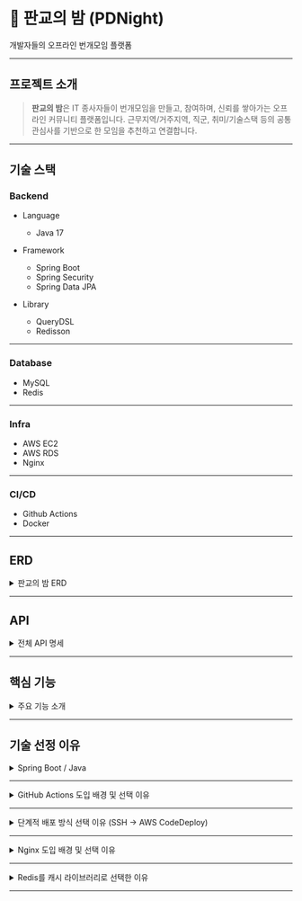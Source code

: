# 🌃 판교의 밤 (PDNight)
개발자들의 오프라인 번개모임 플랫폼

---
## 프로젝트 소개
>**판교의 밤**은 IT 종사자들이 번개모임을 만들고, 참여하며, 신뢰를 쌓아가는 오프라인 커뮤니티 플랫폼입니다.
> 근무지역/거주지역, 직군, 취미/기술스택 등의 공통 관심사를 기반으로 한 모임을 추천하고 연결합니다.

---
## 기술 스택
### Backend
- Language
  - Java 17

- Framework
  - Spring Boot
  - Spring Security
  - Spring Data JPA

- Library
  - QueryDSL
  - Redisson

---
### Database
- MySQL
- Redis
---
### Infra
- AWS EC2
- AWS RDS
- Nginx

---
### CI/CD
- Github Actions
- Docker

---
## ERD

<details>
  <summary> 판교의 밤 ERD </summary>

![Alchol(중독자) v2.png](../../../../../../Downloads/Alchol%28%EC%A4%91%EB%8F%85%EC%9E%90%29%20v2.png)

</details>

---
## API

<details>
  <summary> 전체 API 명세 </summary>

### 인증 - Auth API

| 기능           | 메소드      | 엔드포인트                      | 권한      | 설명                  |
|--------------|----------|----------------------------|---------|---------------------|
| 회원가입         | `POST`   | `/api/auth/signup`         | PUBLIC  | 새로운 사용자 회원가입        |
| 로그인          | `POST`   | `/api/auth/login`          | PUBLIC  | 사용자 로그인, 토큰 발급      |
| 로그아웃         | `POST`   | `/api/auth/logout`         | USER    | 사용자 로그아웃            |
| 회원탈퇴         | `DELETE` | `/api/auth/withdraw`       | USER    | 사용자 계정 비활성화         |

---
### 사용자 - User API

| 기능               | 메소드  | 엔드포인트                          | 권한   | 설명                     |
| ---------------- | ---- | ------------------------------ | ---- | ---------------------- |
| 내 좋아요 게시글 조회     | GET  | `/api/users/my/likedPosts`     | User | 내가 좋아요한 게시글 목록 조회      |
| 신청/성사된 게시글 목록 조회 | GET  | `/api/users/my/confirmedPosts` | User | 내가 신청했거나 성사된 게시글 목록 조회 |
| 내가 작성한 게시글 조회    | GET  | `/api/users/my/writtenPosts`   | User | 내가 직접 작성한 게시글 목록 조회    |
| 내 프로필 조회  | GET   | `/api/users/my/profile`      | User | 내 프로필 정보 조회    |
| 프로필 수정    | PATCH | `/api/users/my/profile`      | User | 내 프로필 정보 수정    |
| 비밀번호 수정   | PATCH | `/api/users/my/password`     | User | 비밀번호 변경        |
| 상대 프로필 조회 | GET   | `/api/users/{Id}/profile`    | User | 다른 사용자의 프로필 조회 |
| 사용자 평가 조회 | GET   | `/api/users/{Id}/evaluation` | User | 특정 사용자의 평가 조회  |
| 사용자 리뷰 조회           | `GET`    | `/api/users/{userId}/review`                | USER               | 특정 사용자의 받은 리뷰 조회          |
| 내 받은 리뷰 조회          | `GET`    | `/api/users/my/review`                      | USER            | 내가 받은 리뷰 목록 조회            |
| 내가 쓴 리뷰 조회          | `GET`    | `/api/users/my/writtenReview`               | USER            | 내가 작성한 리뷰 목록 조회           |
| 인물 검색 조회 기능 추가      | `GET`    | `/api/users/search`                         | USER            | 사용자(인물) 검색 기능             |
| 내 초대받은 목록 조회        | `GET`    | `/api/users/my/invited`                     | USER            | 내가 받은 초대 목록 조회            |
| 내가 보낸 초대 목록 조회      | `GET`    | `/api/users/my/invite`                      | USER            | 내가 보낸 초대 목록 조회            |
| 팔로우 추가              | `POST`   | `/api/users/{userId}/follow`                | USER          | 특정 사용자 팔로우 추가             |
| 팔로우 삭제              | `DELETE` | `/api/users/{userId}/follow`                | USER         | 특정 사용자 팔로우 취소             |
| 팔로잉 목록 조회           | `GET`    | `/api/users/my/following`                   | USER          | 내가 팔로우한 사용자 목록 조회         |

---
### 취미/기술스택  - Hobby,TechStack API

| 기능        | 메소드   | 엔드포인트                        | 권한   | 설명             |
| --------- | ----- | ---------------------------- | ---- | -------------- |
| 취미 추가            | POST | `/api/hobbies`                 | User | 나의 취미 항목 추가            |
| 취미 리스트 조회        | GET  | `/api/hobbies`                 | User | 전체 취미 항목 목록 조회         |
| 기술 스택 추가         | POST | `/api/techStacks`              | User | 나의 기술 스택 추가            |
| 기술 스택 리스트 조회     | GET  | `/api/techStacks`              | User | 전체 기술 스택 목록 조회         |

---
### 게시글 - Post API

| 기능        | 메소드    | 엔드포인트                                            | 권한             | 설명                |
| --------- | ------ | ------------------------------------------------ |----------------| ----------------- |
| 게시글 참여 신청 | POST   | `/api/posts/{postId}/participate`                | USER | 해당 게시글에 참여 신청     |
| 게시글 참여 취소 | DELETE | `/api/posts/{postId}/participate`                | USER               | 내가 신청한 참여를 취소     |
| 신청자 수락/거절 | PATCH  | `/api/posts/{postId}/participate/users/{userId}` | USER           | 신청자의 참여를 수락 또는 거절 |
| 신청자 목록 조회 | GET    | `/api/posts/{postId}/participate`                | USER           | 해당 게시글의 신청자 목록 조회 |
| 참여자 목록 조회 | GET    | `/api/posts/{postId}/participate/confirmed`      | USER           | 확정된 참여자 목록 조회     |
| 게시글 목록 조회 (신청자 수 포함) | `GET`    | `/api/posts`                                | USER            | 신청자 수, 확정 참여자 수 포함 게시글 조회 |
| 게시글 참여 신청 (제한 로직 추가) | `POST`   | `/api/posts/{postId}/participate`           | USER | 제한 조건이 적용된 게시글 참여 신청      |
| 게시글 초대              | `POST`   | `/api/posts/{postId}/users/{userId}/invite` | USER            | 특정 유저를 게시글에 초대            |
| 추천 게시글 목록 조회        | `GET`    | `/api/posts/suggestedPosts`                 | USER            | 사용자에게 추천되는 게시글 목록 조회      |
| 초대 취소               | `DELETE` | `/api/posts/{postId}/users/{userId}/invite` | USER            | 게시글 초대를 취소함               |
| 게시글 좋아요    | POST   | `/api/posts/{id}/likes`                            | USER   | 게시글에 좋아요를 누름    |
| 게시글 좋아요 취소 | DELETE | `/api/posts/{id}/likes`                            | USER   | 게시글의 좋아요를 취소함   |
| 사용자 리뷰     | POST   | `/api/posts/{postId}/participants/{userId}/review` | USER | 참여한 사용자에게 리뷰 작성 |
| 게시글 좋아요    | POST   | `/api/posts/{id}/likes`                            | USER   | 게시글에 좋아요를 누름    |
| 게시글 좋아요 취소 | DELETE | `/api/posts/{id}/likes`                            | USER   | 게시글의 좋아요를 취소함   |
| 사용자 리뷰     | POST   | `/api/posts/{postId}/participants/{userId}/review` | USER | 참여한 사용자에게 리뷰 작성 |

---
### 댓글 - Comment API

| 기능           | 메소드    | 엔드포인트                                        | 권한    | 설명               |
| ------------ | ------ | -------------------------------------------- |-------| ---------------- |
| [관리자] 댓글 삭제 | `DELETE` | `/api/admin/posts/{postId}/comments/{id}`    | ADMIN | 관리자가 댓글을 삭제함     |
| 댓글 추가        | `POST`   | `/api/posts/{postId}/comments`               | USER | 게시글에 댓글 추가       |
| 댓글 삭제        | `PATCH`  | `/api/posts/{postId}/comments/{id}`          | USER| 댓글을 논리적으로 삭제     |
| 댓글 수정        | `DELETE` | `/api/posts/{postId}/comments/{id}`          | USER | 댓글을 물리적으로 삭제     |
| 댓글 다건 조회     | `GET`    | `/api/posts/{postId}/comments`               | USER | 해당 게시글의 댓글 목록 조회 |
| 대댓글 생성  | `POST`   | `/api/posts/{postId}/comments/{id}/comments` |USER| 특정 댓글에 대댓글 추가    |

---
### 이벤트 - Event API

| 기능                  | 메소드    | 엔드포인트                                       | 권한              | 설명                        |
| ------------------- | ------ | ------------------------------------------- |-----------------| ------------------------- |
| [관리자] 게시물 삭제        | `DELETE` | `/api/admin/posts/{id}`                     | ADMIN           | 관리자가 게시글을 삭제함             |
|[관리자] 이벤트 추가    | POST   | `/api/admin/events`                   | ADMIN | 관리자가 이벤트 등록          |
|[관리자] 이벤트 조회    | GET    | `/api/admin/events/{id}`              | ADMIN | 특정 이벤트 상세 조회         |
|[관리자] 이벤트 수정    | PATCH  | `/api/admin/events/{id}`              | ADMIN | 이벤트 정보 수정            |
|[관리자] 이벤트 삭제    | DELETE | `/api/admin/events/{id}`              | ADMIN | 이벤트 삭제               |
| [관리자] 이벤트 참가자 조회 | GET    | `/api/admin/events/{id}/participants` | ADMIN | 이벤트 참가자 목록 조회        |
|[관리자] 이벤트 전체 조회 | GET    | (미정)                                  | ADMIN      | 등록된 이벤트 전체 목록 조회     |
| 이벤트 조회           | GET    | (미정)                                  | USER | 일반 유저가 볼 수 있는 이벤트 조회 |
| 이벤트 참가           | POST   | `/api/events/{id}/participants`       | USER | 일반 사용자의 이벤트 참가       |

---
### 쿠폰 - Coupon API

| 기능            | 메소드    | 엔드포인트                     | 권한    | 설명                |
| ------------- | ------ | ------------------------- |-------| ----------------- |
| [관리자] 강제 회원 탈퇴 | `DELETE` | `/api/admin/users/{id}`   | ADMIN | 관리자에 의한 회원 강제 탈퇴  |
| [관리자] 닉네임 강제 변경 | `PATCH`  | `/api/admin/users/{id}`   | ADMIN | 회원 닉네임 강제 변경      |
| [관리자] 전체 유저 조회 | `GET`    | `/api/admin/users`        | ADMIN | 전체 유저 리스트 조회      |
| [관리자] 쿠폰 등록  | `POST`   | `/api/admin/coupons`      | ADMIN | 쿠폰 생성             |
|[관리자] 쿠폰 조회   | `GET`    | `/api/admin/coupons/{id}` | ADMIN | 쿠폰 상세 조회          |
| [관리자] 쿠폰 수정   | `PATCH`  | `/api/admin/coupons/{id}` | ADMIN | 쿠폰 정보 수정          |
| [관리자] 쿠폰 삭제   | `DELETE` | `/api/admin/coupons/{id}` | ADMIN | 쿠폰 삭제             |
| 쿠폰 사용         | `PATCH`  | `/api/coupons/{id}`       | USER  | 쿠폰 사용 처리          |
| 보유한 쿠폰 조회     | `GET`    | `/api/users/my/coupons`   | USER  | 로그인 사용자의 쿠폰 목록 조회 |

</details>

---
## 핵심 기능

<details>
  <summary> 주요 기능 소개 </summary>

### User - 사용자

- **추천 모임 제공**
  - 위치(근무지/거주지), 연령대, 직군/취미/기술스택 기반으로 모임 추천

- **프로필 열람**
  - 타 유저의 프로필을 확인하여 신뢰도 및 공통 관심사 파악

- **신뢰도 평가**
  - 모임 종료 후 참여자 간 별점 및 코멘트 평가 기능

- **팔로우 기능**
  - 팔로우한 유저를 모임 생성 시 초대 가능

---

### Post - 모임

- **모임 필터 검색**
  - 연령대, 직군, 취미/기술 등 관심사 기반 조건으로 필터링 검색 가능

- **좋아요 기능**
  - 모임을 찜해두고 추적 가능
  - 좋아요 수가 많은 모임은 상단에 우선 노출

- **댓글 기능**
  - 모임에 대한 질문 및 커뮤니케이션 지원
  - 대댓글 기능으로 추가 코멘트 가능 (단, 1단계만 허용)

- **참여 신청 기능**
  - 신청자 수 제한 기반 신청 및 수락/거절 기능
  - 선착순 모임은 신청 순서대로 자동 승인
  - Redisson Lock 기반 동시성 제어 적용

- **모임 상태 관리**
  - 모집 완료 시 `성사`, 종료된 모임은 `닫힘` 상태로 전환
  - `닫힘` 상태 모임은 기록용으로 조회 가능

---

### Chat - 채팅

- **모임 채팅방 제공**
  - 모임 성사 시 자동 채팅방 생성
  - 참여자 간 실시간 커뮤니케이션 가능
  - 모임 종료 후에도 채팅방 유지

- **1:1 또는 그룹 채팅 기능**
  - 사용자가 독립적으로 채팅방 생성 가능
  - 참여자 설정을 통해 접근 제어 가능

---

### Event - 이벤트

- **이벤트 기반 모임 기능**
  - 관리자가 특정 조건의 이벤트 모임 생성 가능 (예: 유명인 초청 번개)

---

### Coupon - 쿠폰

- **쿠폰 지급 기능**
  - 관리자가 특정 유저에게 모임 지원금 형태의 쿠폰 제공 가능

</details>

---
## 기술 선정 이유

<details>

<summary> Spring Boot / Java </summary>

### [ Spring Boot / Java ]
> 본 프로젝트의 백엔드 프레임워크 및 주요 개발 언어로 사용

---

### 1. 기술 설명

#### Spring Boot
- Spring의 복잡한 설정을 자동화하여 프로젝트 생성, 설정, 실행을 빠르게 처리할 수 있도록 도와주는 확장 프레임워크
- 내장 톰캣, 자동 설정, 스타터 의존성 등을 통해 개발 생산성과 접근성 향상

---

#### Java
- 대표적인 객체지향 언어로 안정적인 JVM 환경과 풍부한 생태계 및 레퍼런스를 갖춘 백엔드 언어
- Spring Boot 와의 호환성도 뛰어나고 다양한 라이브러리 및 툴(IDE, 디버깅 등)이 잘 갖춰져 있어 대규모 서비스 개발과 유지보수에 적합

---

### 2. 기술 장점

#### Spring Boot
1. 자동 설정 및 스타터 의존성 제공 → 직접 설정할 필요 최소화
2. 비즈니스 로직 구현에 집중 가능 → 팀 전체 개발 생산성 향상
3. 내장 웹 서버, Actuator, DevTools 등 실무에서 유용한 기능 내장

---

#### Java
1. 낮은 학습 비용과 높은 생산성
   - 팀원 전체가 익숙 → 빠른 개발 진입, 유지보수 용이
   - 코드 리뷰/협업/디버깅 효율적

---

2. 안정적이고 검증된 생태계
   - JVM 기반 운영 경험과 라이브러리, 툴 풍부
   - 대규모 서비스에 강한 안정성, 성능, 운영성

---

3. Spring Boot와의 궁합
   - Kotlin도 가능하지만, Java는 원래 Spring 생태계의 중심
   - 공식 문서, 레퍼런스, 예제가 풍부해 문제 해결이 쉬움

---

4. 협업 및 일관성 유지에 유리
   - 명확한 타입 시스템과 구조화된 문법
   - 코드 스타일 일관성 확보

---

### 3. 단점 / 주의사항

#### Spring Boot
- 직접 구성 가능한 Spring에 비해 자동화된 만큼 세밀한 설정 제어는 어려울 수 있음
- 규모가 커지면 내부 자동 설정 파악이 어렵고, 복잡한 구조에서는 오히려 추상화가 장애 요인이 될 수 있음

---

#### Java
- Kotlin에 비해 반복 코드가 많고 문법이 장황할 수 있음
- 최신 언어나 트렌디한 기능 도입에는 상대적으로 느릴 수 있음

---

### 4. 도입 배경과 선택 이유

#### Spring Boot
- Spring은 유연하지만 설정이 복잡하고 진입 장벽이 높음
- 반면, Spring Boot는 자동 설정 제공으로 개발 환경 구성 부담이 적고 Spring 기반 애플리케이션을 쉽게 구축할 수 있어 도입

#### Java
- Kotlin도 유망하지만, 우리 팀은 다음 이유로 Java 선택
  - 팀원 전원이 Java에 익숙하여 개발 속도와 협업 효율이 높음
  - Kotlin은 경험은 있으나 실무 수준 숙련도 부족 → 초기 생산성 우려
  - Java는 명확한 문법과 코드 스타일 통일이 쉬워 협업에 유리
  - 레퍼런스가 풍부하고 문제 해결 사례가 많아 유지보수 용이
  - Gradle, JPA, Redis 등 현재 사용하는 기술 스택과의 궁합이 검증됨

</details>

---
<details>

<summary> GitHub Actions 도입 배경 및 선택 이유 </summary>

### [ GitHub Actions ]  
> 본 프로젝트의 CI/CD 자동화를 위한 도구로 사용 예정

---

### 1. 기술 설명

GitHub Actions는 GitHub 에서 제공하는 워크플로우 기반의 CI/CD 도구입니다.  
저장소 내 `.github/workflows` 디렉토리에 `.yml` 설정 파일을 추가하여  
코드 푸시, PR, 병합 등의 이벤트에 따라 자동으로 빌드, 테스트, 배포를 실행할 수 있습니다.

우리 팀은 AWS CodePipeline과 비교 검토 후 개발 편의성과 운영 효율성을 고려하여 GitHub Actions를 최종 도입하였습니다.

---

### 2. 기술 장점

1. 학습 및 사용 편의성
   - GitHub 저장소 내에서 바로 CI/CD 설정 가능 → 진입 장벽 낮음
   - 템플릿, 공식 문서, 커뮤니티 자료가 많아 학습이 쉬움
   - 설정 파일인 `.yml` 문법이 간단하고 유지보수가 용이
   - CodePipeline은 IAM, 리소스 연결 등 설정 절차가 복잡함

---

2. 비용 측면에서의 이점
   - Public 저장소는 완전 무료
   - Private 저장소는 월 2,000분 무료 제공
   - CodePipeline은 파이프라인당 과금 + 분당 과금 발생
   - 실제 비용 이슈가 발생한 사례도 존재

---

3. 속도 및 성능
   - Gradle 캐시 활용 가능 → 빌드 속도 향상
   - 병렬 처리 가능 → 빠른 피드백 루프 구성
   - 실 사용 사례에서도 CodePipeline보다 빠르다는 평가 다수

---

4. 확장성과 유연성
   - 다양한 서드파티 액션과 통합 가능
   - AWS 외에도 GCP, Azure 등 클라우드 연동 가능
   - Kubernetes 등 컨테이너 환경 확장 시에도 유리

---

5. 관리 및 통합 편의성
   - GitHub 워크플로우 내에서 코드부터 배포까지 한 번에 관리 가능
   - PR, 테스트, 배포 상태를 GitHub 에서 직접 추적 가능
   - 에러 발생 시 로그 확인이 간편함

---

### 3. 단점 / 주의사항

- 빌드 속도가 느릴 수 있음 (무료 러너 기준)
  - 퍼포먼스가 낮고 대기 시간 발생 가능

- 복잡한 워크플로우 관리 어려움
  - `.yml` 구조가 커질수록 가독성과 디버깅이 어려움

- 보안/네트워크 제약
  - 사설 네트워크 접근, SSH 설정 등에 별도 구성 필요

---

### 4. 도입 배경과 선택 이유

- 개발 진입 장벽이 낮아 빠르게 적용 가능
- 공식 문서와 오픈소스 사례가 풍부하여 다양한 설계 가능
- 과금 구조가 명확해 비용 예측이 쉬움
- 설정 및 유지보수가 간단하고 접근성도 뛰어남


</details>

---
<details>

<summary> 단계적 배포 방식 선택 이유 (SSH → AWS CodeDeploy) </summary>

### [ SSH → AWS CodeDeploy ]
>프로젝트 배포의 단계적 확장

---

### 1. 기술 설명

- SSH (Secure Shell)  
  원격 서버에 직접 접속하여 명령 실행 및 파일 전송을 수행하는 방식의 배포 방법

- AWS CodeDeploy  
  AWS가 제공하는 배포 자동화 서비스로, EC2, Lambda, 온프레미스 환경 등에서  
  무중단 배포, 롤백, 상태 추적 등의 고급 기능을 지원

---

### 2. 기술 장점

#### SSH
- 유연성 높음 : 스크립트와 커맨드를 자유롭게 구성 가능
- 설정 단순 : 별도 서비스 없이 바로 사용 가능
- 다양한 CI 도구와 연동 쉬움 (예: GitHub Actions)

#### AWS CodeDeploy
- 자동화된 배포 : 수동 개입 없이 일관된 배포 프로세스 구성 가능
- 무중단 배포 가능 : 블루/그린, 롤링 등 전략 지원
- 확장성 우수 : 여러 인스턴스에 동시에 배포 가능
- 상태 추적 및 실패 시 롤백 등 고급 기능 제공

---

### 3. 단점 / 주의사항

#### SSH
- 확장성 낮음 : 서버 수가 늘어나면 반복 작업 많아짐
- 장애 대응 어려움 : 롤백, 상태 추적 등의 기능 없음
- 보안 설정 번거로움 : 키 관리, 접근 통제 등을 직접 구성해야 함

#### AWS CodeDeploy
- AWS 종속성 존재: 멀티 클라우드 대응은 어려움
- 초기 설정 복잡 : appspec.yml, IAM 권한, 인스턴스 태깅 등 구성 필요
- 비용 발생 가능성 : EC2는 무료, 온프레미스는 인스턴스당 0.02 USD 과금

---

### 4. 도입 배경과 필요성

현재 프로젝트는 소규모이고 빠른 배포 피드백이 필요한 초기 단계이므로  
설정이 간단하고 유연하게 사용할 수 있는 SSH 방식을 우선 도입합니다.

이후 트래픽 증가나 인프라 확장이 요구되는 시점에는  
자동화, 무중단 배포, 상태 추적 기능이 강화된 AWS CodeDeploy로 전환하여  
배포 안정성과 운영 효율성을 확보할 계획입니다.

</details>



---
<details>

<summary> Nginx 도입 배경 및 선택 이유 </summary>

### [ Nginx ]


### 1. 기술 설명

Nginx는 클라이언트의 요청을 받아 백엔드 서버로 전달해주는 리버스 프록시 서버이자  
HTML, JS, 이미지 등 정적 파일을 빠르게 처리할 수 있는 고성능 웹 서버입니다.

---

### 2. 기술 장점

1. 리버스 프록시 역할
    - 클라이언트 요청(HTTPS)을 받아 내부 애플리케이션 서버(HTTP)로 전달
    - 예: https://도메인/api/... → Nginx(443) → http://localhost:8080
    - Spring 서버를 직접 외부에 노출하지 않음 → 보안 계층 추가 가능

---

2. HTTPS / SSL 처리
    - SSL 인증서를 Nginx에 적용하여 HTTPS 통신 처리
    - Spring Boot 단독 사용 시보다 설정이 간단함
    - Let’s Encrypt + certbot 사용 시 무료 SSL 자동 갱신 가능

---

3. 로드 밸런싱 (확장성 확보)
    - 여러 서버가 있을 경우 Nginx가 자동으로 트래픽 분산
    - 현재는 단일 서버지만 추후 확장에 대비한 구조 설계 가능

---

4. 보안 및 방화벽 기능
    - 특정 IP 차단, 경로 제한 등 다양한 접근 제어 가능
    - 외부에는 80/443 포트만 열고 내부 서버 포트는 숨김
    - DDOS 방어, HTTPS 강제 리디렉션 등의 기능 활용 가능

---

5. 정적 파일 처리
    - HTML, 이미지, JS, CSS 등 정적 리소스를 빠르게 서빙
    - 프론트엔드가 분리된 구조에서 특히 유용
    - 현재는 백엔드 중심이지만 향후 프론트 분리 시 활용 가능

---

### 3. 단점 / 주의사항

- 동적 요청 처리 불가
    - Java, Spring 같은 서버 없이 직접 로직 실행은 불가능

- 에러 핸들링 제한
    - 복잡한 조건 분기나 예외 처리는 백엔드 서버에서 별도로 처리 필요

- 세션 관리 기능 없음
    - 상태 없는 서버 구조이므로 로그인/세션은 Redis 등으로 별도 구성 필요

---

### 4. 도입 배경과 필요성

우리 프로젝트는 외부 통신, 보안, 분산 처리를 위한 웹 서버 구성이 필요하며  
사용자의 동시 접속이 많이 발생할 수 있는 구조입니다.  
이에 따라 동시 처리에 강점을 가진 Nginx를 도입하게 되었습니다.

</details>

---
<details>

<summary> Redis를 캐시 라이브러리로 선택한 이유 </summary>

### [ Redis ]
>캐시 및 실시간 처리용 인메모리 데이터 저장소로 사용 예정

### 1. 기술 설명

Redis는 인메모리 기반의 고성능 Key-Value 저장소로,  
단순한 캐시를 넘어서 다양한 자료 구조와 기능을 제공하는 데이터 구조 서버입니다.

---

### 2. 기술 장점

1. 다양한 자료 구조 지원
    - key-value 외에도 List, Set, Sorted Set, Hash, Bitmap 등 다양한 구조 지원
    - 추천 시스템, 중복 검사, TTL 기반 토큰 저장 등 복잡한 비즈니스 로직에 유연하게 대응 가능

---

2. 빠르고 안정적인 성능
    - 데이터를 메모리에서 직접 처리 → 응답 속도가 매우 빠름
    - 캐시 히트율 향상을 통해 전체 시스템 부하 감소 및 성능 최적화

---

3. 운영 편의성 및 확장성
    - TTL(만료), Pub/Sub, HyperLogLog 등 다양한 운영 기능 제공
    - 클러스터 모드, Sentinel 구성 지원 → 고가용성 및 수평 확장 용이
    - 장애 복구에 유리하고 실무에서도 안정적으로 적용 가능

---

4. Spring 연동 및 커뮤니티
    - Spring Data Redis, Redisson 등과의 통합이 잘 되어 있음
    - 공식 문서, 오픈소스 예제가 많아 적용과 유지보수가 쉬움

---

### 3. 단점 / 주의사항

- 메모리 기반 저장소이므로 용량 한계 존재
    - 모든 데이터를 RAM에 저장 → 대용량일수록 비용 부담
    - 용량 초과 시 데이터 손실 또는 OOM 위험 가능

- 데이터 영속성이 제한적
    - RDB, AOF 방식이 있긴 하지만 디스크 기반 DB보다는 안정성 낮음
    - 장애 발생 시 일부 데이터 유실 가능성 있음

- 복잡한 연산에는 부적합
    - 단일 키 기반 연산에는 강하나, 복잡한 join, 조건문, 트랜잭션은 제약이 있음
    - 조회용 데이터베이스로 사용하기에는 한계가 있음

---

### 4. 도입 배경과 필요성

우리 팀은 다음과 같은 이유로 Redis를 도입하였습니다.

- 단순 캐시 이상의 활용 가능성 (랭킹, 중복 제어, TTL 등 실시간 처리)
- 다양한 도메인 요구사항에 대한 유연한 대응
- Spring 기반 서비스와의 연동이 편리하고 학습 자료가 풍부
- Hazelcast, Memcached 등 대안들과 비교했을 때 학습 비용, 기능 확장성, 생태계 측면에서 가장 적합

---

### 대안 기술 비교 요약

| 항목         | Memcached             | Hazelcast               | Redis                           |
|--------------|------------------------|--------------------------|---------------------------------|
| 자료 구조     | key-value 단일 구조     | 일부 복잡한 구조 지원     | 다양한 자료 구조 지원           |
| 언어 지원     | 제한적                 | Java 중심               | 거의 모든 언어 지원             |
| 사용 편의성   | 간단하나 기능 제한적    | 설정과 구현 복잡          | Spring과의 통합 및 자료 풍부     |
| 성능          | 매우 빠름             | 고정적                   | 빠르고 유연                     |
| 확장성        | 낮음                  | 분산 구조 우수            | 클러스터 / Sentinel 구성 유연함 |

</details>

---